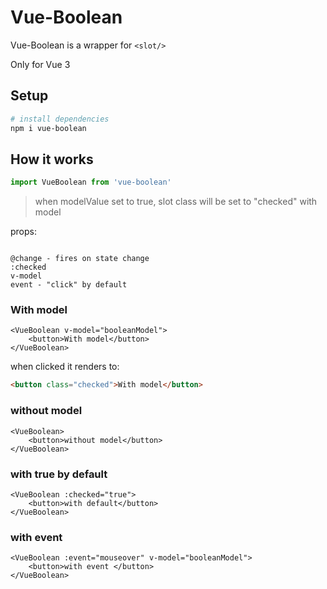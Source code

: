 
# Vue-Boolean

Vue-Boolean is a wrapper for ```<slot/>```

Only for Vue 3 

## Setup


```bash
# install dependencies
npm i vue-boolean

```

## How it works

```ts
import VueBoolean from 'vue-boolean'

```
>when modelValue set to true, slot class will be set to "checked"
with model

props:
```

@change - fires on state change
:checked
v-model
event - "click" by default

```
### With model
```vue 
<VueBoolean v-model="booleanModel">
    <button>With model</button> 
</VueBoolean>
```
when clicked it renders to: 
```html
<button class="checked">With model</button> 
```
### without model
```vue 
<VueBoolean>
    <button>without model</button> 
</VueBoolean>
```
### with true by default
```vue 
<VueBoolean :checked="true">
    <button>with default</button> 
</VueBoolean>
```
### with event 
```vue 
<VueBoolean :event="mouseover" v-model="booleanModel">
    <button>with event </button> 
</VueBoolean>
```
